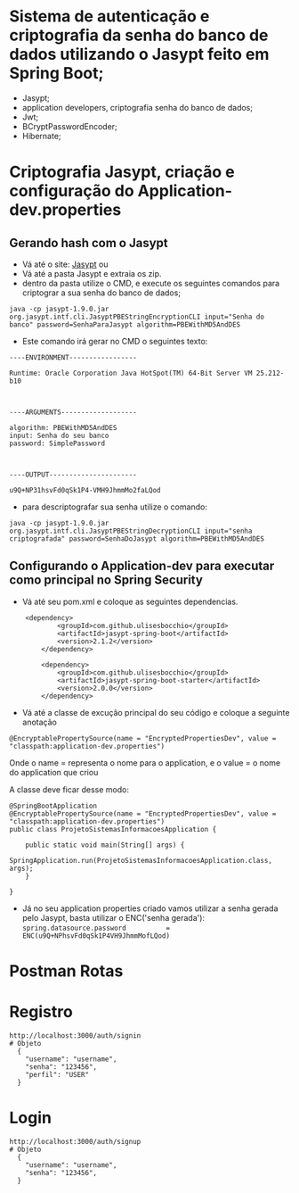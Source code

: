 # Sistema de autenticação e criptografia da senha do banco de dados utilizando o Jasypt feito em Spring Boot;
- Jasypt;
- application developers, criptografia senha do banco de dados;
- Jwt;
- BCryptPasswordEncoder;
- Hibernate;

# Criptografia Jasypt, criação e configuração do Application-dev.properties
## Gerando hash com o Jasypt
- Vá até o site: [Jasypt](http://www.jasypt.org/) ou
- Vá até a pasta Jasypt e extraia os zip.
- dentro da pasta utilize o CMD, e execute os seguintes comandos para criptograr a sua senha do banco de dados;
```
java -cp jasypt-1.9.0.jar org.jasypt.intf.cli.JasyptPBEStringEncryptionCLI input="Senha do banco" password=SenhaParaJasypt algorithm=PBEWithMD5AndDES
```
- Este comando irá gerar no CMD o seguintes texto:
```
----ENVIRONMENT-----------------

Runtime: Oracle Corporation Java HotSpot(TM) 64-Bit Server VM 25.212-b10



----ARGUMENTS-------------------

algorithm: PBEWithMD5AndDES
input: Senha do seu banco
password: SimplePassword



----OUTPUT----------------------

u9Q+NP31hsvFd0qSk1P4-VMH9JhmmMo2faLQod
```

- para descriptografar sua senha utilize o comando:
```
java -cp jasypt-1.9.0.jar org.jasypt.intf.cli.JasyptPBEStringDecryptionCLI input="senha criptografada" password=SenhaDoJasypt algorithm=PBEWithMD5AndDES
```
## Configurando o Application-dev para executar como principal no Spring Security
- Vá até seu pom.xml e coloque as seguintes dependencias.
```
    <dependency>
        	<groupId>com.github.ulisesbocchio</groupId>
        	<artifactId>jasypt-spring-boot</artifactId>
        	<version>2.1.2</version>
		</dependency>
    
		<dependency>
			<groupId>com.github.ulisesbocchio</groupId>
			<artifactId>jasypt-spring-boot-starter</artifactId>
			<version>2.0.0</version>
		</dependency>
```
- Vá até a classe de excução principal do seu código e coloque a seguinte anotação
```
@EncryptablePropertySource(name = "EncryptedPropertiesDev", value = "classpath:application-dev.properties")
```
Onde o name = representa o nome para o application, e o value  = o nome do application que criou

A classe deve ficar desse modo: 
```
@SpringBootApplication
@EncryptablePropertySource(name = "EncryptedPropertiesDev", value = "classpath:application-dev.properties")
public class ProjetoSistemasInformacoesApplication {

	public static void main(String[] args) {
		SpringApplication.run(ProjetoSistemasInformacoesApplication.class, args);
	}

}

```
- Já no seu application properties criado vamos utilizar a senha gerada pelo Jasypt, basta utilizar o ENC('senha gerada'):
`
spring.datasource.password 			= 	ENC(u9Q+NPhsvFd0qSk1P4VH9JhmmMofLQod)
`


# Postman Rotas
  # Registro
    http://localhost:3000/auth/signin
    # Objeto
      {
        "username": "username",
        "senha": "123456",
        "perfil": "USER"
      }
  # Login
    http://localhost:3000/auth/signup
    # Objeto
      {
        "username": "username",
        "senha": "123456",
      }
